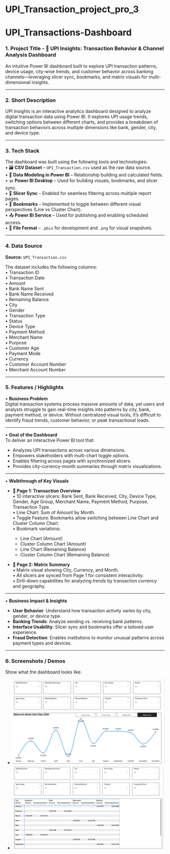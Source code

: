 # UPI_Transaction_project_pro_3

# UPI_Transactions-Dashboard

### 1. Project Title - 💸 **UPI Insights: Transaction Behavior & Channel Analysis Dashboard**  
An intuitive Power BI dashboard built to explore UPI transaction patterns, device usage, city-wise trends, and customer behavior across banking channels—leveraging slicer sync, bookmarks, and matrix visuals for multi-dimensional insights.

---

### 2. Short Description  
UPI Insights is an interactive analytics dashboard designed to analyze digital transaction data using Power BI. It explores UPI usage trends, switching options between different charts, and provides a breakdown of transaction behaviors across multiple dimensions like bank, gender, city, and device type.

---

### 3. Tech Stack  
The dashboard was built using the following tools and technologies:<br>
• 🗃️ **CSV Dataset** – `UPI_Transaction.csv` used as the raw data source.<br>
• 🧱 **Data Modeling in Power BI** – Relationship building and calculated fields.<br>
• 📊 **Power BI Desktop** – Used for building visuals, bookmarks, and slicer sync.<br>
• 🔁 **Slicer Sync** – Enabled for seamless filtering across multiple report pages.<br>
• 🔖 **Bookmarks** – Implemented to toggle between different visual perspectives (Line vs Cluster Chart).<br>
• 📤 **Power BI Service** – Used for publishing and enabling scheduled access.<br>
• 📁 **File Format** – `.pbix` for development and `.png` for visual snapshots.

---

### 4. Data Source  
**Source:** `UPI_Transaction.csv`

The dataset includes the following columns:<br>
• Transaction ID<br>
• Transaction Date<br>
• Amount<br>
• Bank Name Sent<br>
• Bank Name Received<br>
• Remaining Balance<br>
• City<br>
• Gender<br>
• Transaction Type<br>
• Status<br>
• Device Type<br>
• Payment Method<br>
• Merchant Name<br>
• Purpose<br>
• Customer Age<br>
• Payment Mode<br>
• Currency<br>
• Customer Account Number<br>
• Merchant Account Number<br>

---

### 5. Features / Highlights  

• **Business Problem**  
Digital transaction systems process massive amounts of data, yet users and analysts struggle to gain real-time insights into patterns by city, bank, payment method, or device. Without centralized visual tools, it’s difficult to identify fraud trends, customer behavior, or peak transactional loads.

---

• **Goal of the Dashboard**  
To deliver an interactive Power BI tool that:  
- Analyzes UPI transactions across various dimensions.  
- Empowers stakeholders with multi-chart toggle options.  
- Enables filtering across pages with synchronized slicers.  
- Provides city-currency-month summaries through matrix visualizations.

---

• **Walkthrough of Key Visuals**  

- **📄 Page 1: Transaction Overview**  
  • 10 interactive slicers: Bank Sent, Bank Received, City, Device Type, Gender, Age Group, Merchant Name, Payment Method, Purpose, Transaction Type.  
  • Line Chart: Sum of Amount by Month.  
  • Toggle Feature: Bookmarks allow switching between Line Chart and Cluster Column Chart.  
  • Bookmark variations:  
    - Line Chart (Amount)  
    - Cluster Column Chart (Amount)  
    - Line Chart (Remaining Balance)  
    - Cluster Column Chart (Remaining Balance)  

- **📄 Page 2: Matrix Summary**  
  • Matrix visual showing City, Currency, and Month.  
  • All slicers are synced from Page 1 for consistent interactivity.  
  • Drill-down capabilities for analyzing trends by transaction currency and geography.

---

• **Business Impact & Insights**  
- **User Behavior**: Understand how transaction activity varies by city, gender, or device type.  
- **Banking Trends**: Analyze sending vs. receiving bank patterns.  
- **Interface Usability**: Slicer sync and bookmarks offer a tailored user experience.  
- **Fraud Detection**: Enables institutions to monitor unusual patterns across payment types and devices.

---

### 6. Screenshots / Demos  
Show what the dashboard looks like.  
- ![Transaction Overview](https://github.com/sainath-raja/UPI_Transaction_project_pro_3/blob/main/Line_chart.png)  
- ![Matrix Visual](https://github.com/sainath-raja/UPI_Transaction_project_pro_3/blob/main/Matrix_chart.png)  
